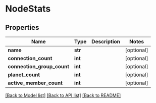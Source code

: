 # NodeStats

## Properties
Name | Type | Description | Notes
------------ | ------------- | ------------- | -------------
**name** | **str** |  | [optional] 
**connection_count** | **int** |  | [optional] 
**connection_group_count** | **int** |  | [optional] 
**planet_count** | **int** |  | [optional] 
**active_member_count** | **int** |  | [optional] 

[[Back to Model list]](../README.md#documentation-for-models) [[Back to API list]](../README.md#documentation-for-api-endpoints) [[Back to README]](../README.md)

